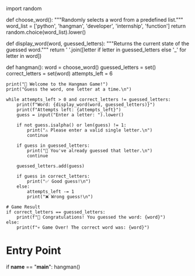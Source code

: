 
import random

def choose_word():
    """Randomly selects a word from a predefined list."""
    word_list = ['python', 'hangman', 'developer', 'internship', 'function']
    return random.choice(word_list).lower()

def display_word(word, guessed_letters):
    """Returns the current state of the guessed word."""
    return ' '.join([letter if letter in guessed_letters else '_' for letter in word])

def hangman():
    word = choose_word()
    guessed_letters = set()
    correct_letters = set(word)
    attempts_left = 6

    print("🎯 Welcome to the Hangman Game!")
    print("Guess the word, one letter at a time.\n")

    while attempts_left > 0 and correct_letters != guessed_letters:
        print(f"Word: {display_word(word, guessed_letters)}")
        print(f"Attempts left: {attempts_left}")
        guess = input("Enter a letter: ").lower()

        if not guess.isalpha() or len(guess) != 1:
            print("⚠️ Please enter a valid single letter.\n")
            continue

        if guess in guessed_letters:
            print("🔁 You've already guessed that letter.\n")
            continue

        guessed_letters.add(guess)

        if guess in correct_letters:
            print("✅ Good guess!\n")
        else:
            attempts_left -= 1
            print("❌ Wrong guess!\n")

    # Game Result
    if correct_letters == guessed_letters:
        print(f"🎉 Congratulations! You guessed the word: {word}")
    else:
        print(f"💀 Game Over! The correct word was: {word}")

# Entry Point
if __name__ == "__main__":
    hangman()
